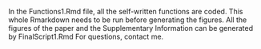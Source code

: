 In the Functions1.Rmd file, all the self-written functions are coded. 
This whole Rmarkdown needs to be run before generating the figures. 
All the figures of the paper and the Supplementary Information can be generated by FinalScript1.Rmd
For questions, contact me.
